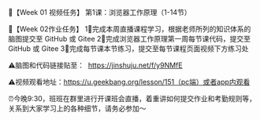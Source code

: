🌈【Week 01 视频任务】
第1课：浏览器工作原理（1-14节）

🌈【Week 02作业任务】
1⃣️完成本周直播课程学习，根据老师所列的知识体系的脑图提交至 GitHub 或 Gitee
2⃣️完成浏览器工作原理第一周每节课代码，提交至 GitHub 或 Gitee
3⃣️完成每节课本节练习，提交至每节课程页面视频下方练习处

⚠️脑图和代码链接贴至：  https://jinshuju.net/f/y9NMfE

⚠️视频观看地址：https://u.geekbang.org/lesson/151（pc端）或者app内观看

⏰今晚9:30，班班在群里进行开课班会直播，着重讲如何提交作业和考勤规则等，关系到大家学习上的各种细节，请务必参加～